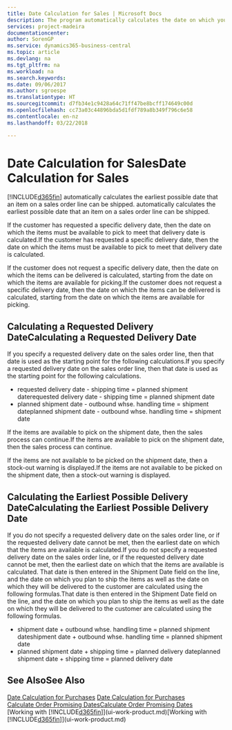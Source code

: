 ```yaml
---
title: Date Calculation for Sales | Microsoft Docs
description: The program automatically calculates the date on which you must order an item to have it in inventory on a certain date. This is the date on which you can expect items ordered on a particular date to be available for picking.
services: project-madeira
documentationcenter: 
author: SorenGP
ms.service: dynamics365-business-central
ms.topic: article
ms.devlang: na
ms.tgt_pltfrm: na
ms.workload: na
ms.search.keywords: 
ms.date: 09/06/2017
ms.author: sgroespe
ms.translationtype: HT
ms.sourcegitcommit: d7fb34e1c9428a64c71ff47be8bcff174649c00d
ms.openlocfilehash: cc73a03c44896bda5d1fdf789a8b349f796c6e58
ms.contentlocale: en-nz
ms.lasthandoff: 03/22/2018

---
```

# <a name="date-calculation-for-sales"></a><span data-ttu-id="f6c08-104">Date Calculation for Sales</span><span class="sxs-lookup"><span data-stu-id="f6c08-104">Date Calculation for Sales</span></span>
[!INCLUDE[d365fin](includes/d365fin_md.md)]<span data-ttu-id="f6c08-105"> automatically calculates the earliest possible date that an item on a sales order line can be shipped.</span><span class="sxs-lookup"><span data-stu-id="f6c08-105"> automatically calculates the earliest possible date that an item on a sales order line can be shipped.</span></span>

<span data-ttu-id="f6c08-106">If the customer has requested a specific delivery date, then the date on which the items must be available to pick to meet that delivery date is calculated.</span><span class="sxs-lookup"><span data-stu-id="f6c08-106">If the customer has requested a specific delivery date, then the date on which the items must be available to pick to meet that delivery date is calculated.</span></span>

<span data-ttu-id="f6c08-107">If the customer does not request a specific delivery date, then the date on which the items can be delivered is calculated, starting from the date on which the items are available for picking.</span><span class="sxs-lookup"><span data-stu-id="f6c08-107">If the customer does not request a specific delivery date, then the date on which the items can be delivered is calculated, starting from the date on which the items are available for picking.</span></span>

## <a name="calculating-a-requested-delivery-date"></a><span data-ttu-id="f6c08-108">Calculating a Requested Delivery Date</span><span class="sxs-lookup"><span data-stu-id="f6c08-108">Calculating a Requested Delivery Date</span></span>
<span data-ttu-id="f6c08-109">If you specify a requested delivery date on the sales order line, then that date is used as the starting point for the following calculations.</span><span class="sxs-lookup"><span data-stu-id="f6c08-109">If you specify a requested delivery date on the sales order line, then that date is used as the starting point for the following calculations.</span></span>

- <span data-ttu-id="f6c08-110">requested delivery date - shipping time = planned shipment date</span><span class="sxs-lookup"><span data-stu-id="f6c08-110">requested delivery date - shipping time = planned shipment date</span></span>
- <span data-ttu-id="f6c08-111">planned shipment date - outbound whse. handling time = shipment date</span><span class="sxs-lookup"><span data-stu-id="f6c08-111">planned shipment date - outbound whse. handling time = shipment date</span></span>

<span data-ttu-id="f6c08-112">If the items are available to pick on the shipment date, then the sales process can continue.</span><span class="sxs-lookup"><span data-stu-id="f6c08-112">If the items are available to pick on the shipment date, then the sales process can continue.</span></span>

<span data-ttu-id="f6c08-113">If the items are not available to be picked on the shipment date, then a stock-out warning is displayed.</span><span class="sxs-lookup"><span data-stu-id="f6c08-113">If the items are not available to be picked on the shipment date, then a stock-out warning is displayed.</span></span>

## <a name="calculating-the-earliest-possible-delivery-date"></a><span data-ttu-id="f6c08-114">Calculating the Earliest Possible Delivery Date</span><span class="sxs-lookup"><span data-stu-id="f6c08-114">Calculating the Earliest Possible Delivery Date</span></span>
<span data-ttu-id="f6c08-115">If you do not specify a requested delivery date on the sales order line, or if the requested delivery date cannot be met, then the earliest date on which that the items are available is calculated.</span><span class="sxs-lookup"><span data-stu-id="f6c08-115">If you do not specify a requested delivery date on the sales order line, or if the requested delivery date cannot be met, then the earliest date on which that the items are available is calculated.</span></span> <span data-ttu-id="f6c08-116">That date is then entered in the Shipment Date field on the line, and the date on which you plan to ship the items as well as the date on which they will be delivered to the customer are calculated using the following formulas.</span><span class="sxs-lookup"><span data-stu-id="f6c08-116">That date is then entered in the Shipment Date field on the line, and the date on which you plan to ship the items as well as the date on which they will be delivered to the customer are calculated using the following formulas.</span></span>

- <span data-ttu-id="f6c08-117">shipment date + outbound whse. handling time = planned shipment date</span><span class="sxs-lookup"><span data-stu-id="f6c08-117">shipment date + outbound whse. handling time = planned shipment date</span></span>
- <span data-ttu-id="f6c08-118">planned shipment date + shipping time = planned delivery date</span><span class="sxs-lookup"><span data-stu-id="f6c08-118">planned shipment date + shipping time = planned delivery date</span></span>


## <a name="see-also"></a><span data-ttu-id="f6c08-119">See Also</span><span class="sxs-lookup"><span data-stu-id="f6c08-119">See Also</span></span>  
 <span data-ttu-id="f6c08-120">[Date Calculation for Purchases](purchasing-date-calculation-for-purchases.md) </span><span class="sxs-lookup"><span data-stu-id="f6c08-120">[Date Calculation for Purchases](purchasing-date-calculation-for-purchases.md) </span></span>  
 [<span data-ttu-id="f6c08-121">Calculate Order Promising Dates</span><span class="sxs-lookup"><span data-stu-id="f6c08-121">Calculate Order Promising Dates</span></span>](sales-how-to-calculate-order-promising-dates.md)  
 <span data-ttu-id="f6c08-122">[Working with [!INCLUDE[d365fin](includes/d365fin_md.md)]](ui-work-product.md)</span><span class="sxs-lookup"><span data-stu-id="f6c08-122">[Working with [!INCLUDE[d365fin](includes/d365fin_md.md)]](ui-work-product.md)</span></span>

